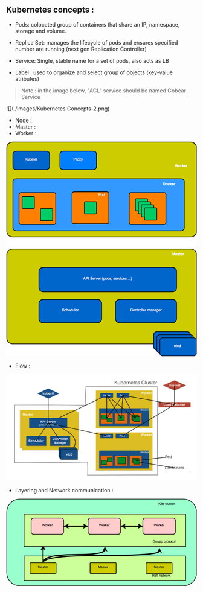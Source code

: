 ## Kubernetes concepts : 

* Pods: colocated group of containers that share an IP, namespace, storage and volume. 

* Replica Set: manages the lifecycle of pods and ensures specified number are running (next gen Replication Controller)

* Service: Single, stable name for a set of pods, also acts as LB

* Label : used to organize and select group of objects (key-value atributes)

> Note : in the image below, "ACL" service should be named Gobear Service

![](./images/Kubernetes Concepts-2.png)


* Node :
* Master : 
* Worker : 


![](./images/Components.png)



* Flow : 

![](./images/k8s_flows.png)



* Layering and Network communication : 

![](./images/network_communication.png)